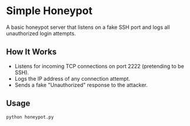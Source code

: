 # Simple Honeypot

A basic honeypot server that listens on a fake SSH port and logs all unauthorized login attempts.

## How It Works

- Listens for incoming TCP connections on port 2222 (pretending to be SSH).
- Logs the IP address of any connection attempt.
- Sends a fake "Unauthorized" response to the attacker.

## Usage

```bash
python honeypot.py

